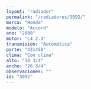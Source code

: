 ```yaml
---
layout: "radiador"
permalink: "/radiadores/3092/"
marca: "Honda"
modelo: "Accord"
ano: "2000"
motor: "L4 2.3"
transmision: "Automática"
parte: "431458"
clima: "Con clima"
alto: "14 3/4"
ancho: "26 3/4"
observaciones: ""
id: "3092"
---
```


